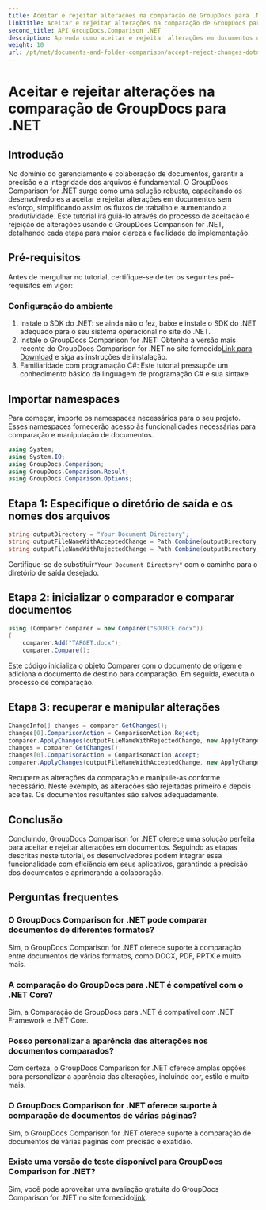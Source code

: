 ```yaml
---
title: Aceitar e rejeitar alterações na comparação de GroupDocs para .NET
linktitle: Aceitar e rejeitar alterações na comparação de GroupDocs para .NET
second_title: API GroupDocs.Comparison .NET
description: Aprenda como aceitar e rejeitar alterações em documentos usando GroupDocs Comparison for .NET. Simplifique seus fluxos de trabalho de documentos sem esforço.
weight: 10
url: /pt/net/documents-and-folder-comparison/accept-reject-changes-dotnet/
---
```


# Aceitar e rejeitar alterações na comparação de GroupDocs para .NET

## Introdução
No domínio do gerenciamento e colaboração de documentos, garantir a precisão e a integridade dos arquivos é fundamental. O GroupDocs Comparison for .NET surge como uma solução robusta, capacitando os desenvolvedores a aceitar e rejeitar alterações em documentos sem esforço, simplificando assim os fluxos de trabalho e aumentando a produtividade. Este tutorial irá guiá-lo através do processo de aceitação e rejeição de alterações usando o GroupDocs Comparison for .NET, detalhando cada etapa para maior clareza e facilidade de implementação.
## Pré-requisitos
Antes de mergulhar no tutorial, certifique-se de ter os seguintes pré-requisitos em vigor:
### Configuração do ambiente
1. Instale o SDK do .NET: se ainda não o fez, baixe e instale o SDK do .NET adequado para o seu sistema operacional no site do .NET.
2.  Instale o GroupDocs Comparison for .NET: Obtenha a versão mais recente do GroupDocs Comparison for .NET no site fornecido[Link para Download](https://releases.groupdocs.com/comparison/net/) e siga as instruções de instalação.
3. Familiaridade com programação C#: Este tutorial pressupõe um conhecimento básico da linguagem de programação C# e sua sintaxe.

## Importar namespaces
Para começar, importe os namespaces necessários para o seu projeto. Esses namespaces fornecerão acesso às funcionalidades necessárias para comparação e manipulação de documentos.

```csharp
using System;
using System.IO;
using GroupDocs.Comparison;
using GroupDocs.Comparison.Result;
using GroupDocs.Comparison.Options;
```
## Etapa 1: Especifique o diretório de saída e os nomes dos arquivos
```csharp
string outputDirectory = "Your Document Directory";
string outputFileNameWithAcceptedChange = Path.Combine(outputDirectory, "RESULT_WITH_ACCEPTED_CHANGE.docx");
string outputFileNameWithRejectedChange = Path.Combine(outputDirectory, "RESULT_WITH_REJECTED_CHANGE.docx");
```
 Certifique-se de substituir`"Your Document Directory"` com o caminho para o diretório de saída desejado.
## Etapa 2: inicializar o comparador e comparar documentos
```csharp
using (Comparer comparer = new Comparer("SOURCE.docx"))
{
    comparer.Add("TARGET.docx");
    comparer.Compare();
```
Este código inicializa o objeto Comparer com o documento de origem e adiciona o documento de destino para comparação. Em seguida, executa o processo de comparação.
## Etapa 3: recuperar e manipular alterações
```csharp
ChangeInfo[] changes = comparer.GetChanges();
changes[0].ComparisonAction = ComparisonAction.Reject;
comparer.ApplyChanges(outputFileNameWithRejectedChange, new ApplyChangeOptions { Changes = changes, SaveOriginalState = true });
changes = comparer.GetChanges();
changes[0].ComparisonAction = ComparisonAction.Accept;
comparer.ApplyChanges(outputFileNameWithAcceptedChange, new ApplyChangeOptions { Changes = changes });
```
Recupere as alterações da comparação e manipule-as conforme necessário. Neste exemplo, as alterações são rejeitadas primeiro e depois aceitas. Os documentos resultantes são salvos adequadamente.

## Conclusão
Concluindo, GroupDocs Comparison for .NET oferece uma solução perfeita para aceitar e rejeitar alterações em documentos. Seguindo as etapas descritas neste tutorial, os desenvolvedores podem integrar essa funcionalidade com eficiência em seus aplicativos, garantindo a precisão dos documentos e aprimorando a colaboração.
## Perguntas frequentes
### O GroupDocs Comparison for .NET pode comparar documentos de diferentes formatos?
Sim, o GroupDocs Comparison for .NET oferece suporte à comparação entre documentos de vários formatos, como DOCX, PDF, PPTX e muito mais.
### A comparação do GroupDocs para .NET é compatível com o .NET Core?
Sim, a Comparação de GroupDocs para .NET é compatível com .NET Framework e .NET Core.
### Posso personalizar a aparência das alterações nos documentos comparados?
Com certeza, o GroupDocs Comparison for .NET oferece amplas opções para personalizar a aparência das alterações, incluindo cor, estilo e muito mais.
### O GroupDocs Comparison for .NET oferece suporte à comparação de documentos de várias páginas?
Sim, o GroupDocs Comparison for .NET oferece suporte à comparação de documentos de várias páginas com precisão e exatidão.
### Existe uma versão de teste disponível para GroupDocs Comparison for .NET?
 Sim, você pode aproveitar uma avaliação gratuita do GroupDocs Comparison for .NET no site fornecido[link](https://releases.groupdocs.com/).